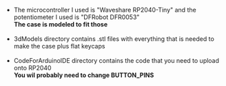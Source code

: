 - The microcontroller I used is "Waveshare RP2040-Tiny" and the potentiometer I used is "DFRobot DFR0053"<br />
  **The case is modeled to fit those**<br />
  <br />
- 3dModels directory contains .stl files with everything that is needed to make the case plus flat keycaps<br />
  <br />
- CodeForArduinoIDE directory contains the code that you need to upload onto RP2040<br />
  **You wil probably need to change BUTTON_PINS**<br />
  
